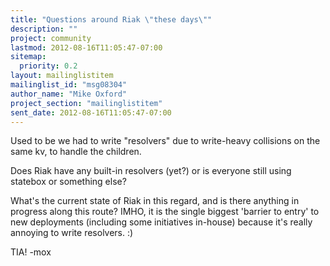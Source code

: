 ```yaml
---
title: "Questions around Riak \"these days\""
description: ""
project: community
lastmod: 2012-08-16T11:05:47-07:00
sitemap:
  priority: 0.2
layout: mailinglistitem
mailinglist_id: "msg08304"
author_name: "Mike Oxford"
project_section: "mailinglistitem"
sent_date: 2012-08-16T11:05:47-07:00
---
```



Used to be we had to write "resolvers" due to write-heavy collisions on the
same kv, to handle the children.

Does Riak have any built-in resolvers (yet?) or is everyone still using
statebox or something else?

What's the current state of Riak in this regard, and is there anything in
progress along this route? IMHO, it is the single biggest 'barrier to
entry' to new deployments (including some initiatives in-house) because
it's really annoying to write resolvers. :)

TIA!
-mox
